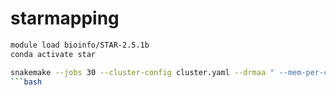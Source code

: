 # starmapping

```bash
module load bioinfo/STAR-2.5.1b
conda activate star
```

```bash
snakemake --jobs 30 --cluster-config cluster.yaml --drmaa " --mem-per-cpu={cluster.mem}000 --mincpus={threads} --time={cluster.time} -J {cluster.name} -N 1=1" -p -n
```bash
